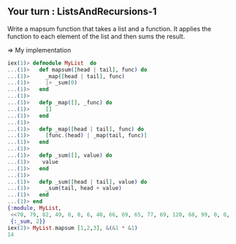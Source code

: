## Your turn : ListsAndRecursions-1

Write a mapsum function that takes a list and a function. It applies the
function to each element of the list and then sums the result.

=> My implementation
```elixir
iex(1)> defmodule MyList  do
...(1)>   def mapsum([head | tail], func) do
...(1)>     _map([head | tail], func)
...(1)>     |> _sum(0)
...(1)>   end
...(1)> 
...(1)>   defp _map([], _func) do
...(1)>     []
...(1)>   end
...(1)> 
...(1)>   defp _map([head | tail], func) do
...(1)>     [func.(head) | _map(tail, func)]
...(1)>   end
...(1)> 
...(1)>   defp _sum([], value) do
...(1)>    value
...(1)>   end
...(1)> 
...(1)>   defp _sum([head | tail], value) do
...(1)>     _sum(tail, head + value)
...(1)>   end
...(1)> end
{:module, MyList,
 <<70, 79, 82, 49, 0, 0, 6, 40, 66, 69, 65, 77, 69, 120, 68, 99, 0, 0, 0, 169, 131, 104, 2, 100, 0, 14, 101, 108, 105, 120, 105, 114, 95, 100, 111, 99, 115, 95, 118, 49, 108, 0, 0, 0, 4, 104, 2, ...>>,
 {:_sum, 2}}
iex(2)> MyList.mapsum [1,2,3], &(&1 * &1)
14
```
